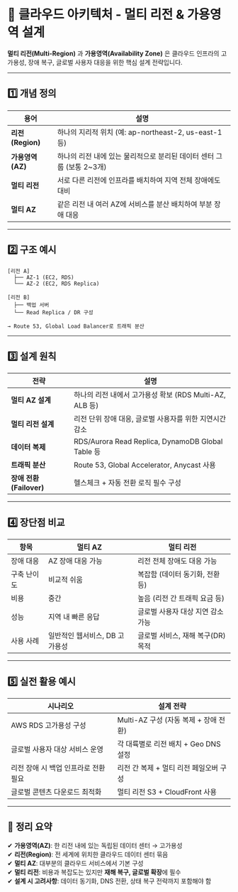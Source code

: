 # 🧭 클라우드 아키텍처 - 멀티 리전 & 가용영역 설계

**멀티 리전(Multi-Region)** 과 **가용영역(Availability Zone)** 은 클라우드 인프라의 고가용성, 장애 복구, 글로벌 사용자 대응을 위한 핵심 설계 전략입니다.

---

## 1️⃣ 개념 정의

| 용어             | 설명 |
|------------------|------|
| **리전(Region)**     | 하나의 지리적 위치 (예: ap-northeast-2, us-east-1 등) |
| **가용영역(AZ)**    | 하나의 리전 내에 있는 물리적으로 분리된 데이터 센터 그룹 (보통 2~3개) |
| **멀티 리전**       | 서로 다른 리전에 인프라를 배치하여 지역 전체 장애에도 대비 |
| **멀티 AZ**        | 같은 리전 내 여러 AZ에 서비스를 분산 배치하여 부분 장애 대응 |

---

## 2️⃣ 구조 예시

```text
[리전 A]
  ├── AZ-1 (EC2, RDS)
  └── AZ-2 (EC2, RDS Replica)

[리전 B]
  ├── 백업 서버
  └── Read Replica / DR 구성

→ Route 53, Global Load Balancer로 트래픽 분산
```

---

## 3️⃣ 설계 원칙

| 전략                     | 설명 |
|--------------------------|------|
| **멀티 AZ 설계**           | 하나의 리전 내에서 고가용성 확보 (RDS Multi-AZ, ALB 등) |
| **멀티 리전 설계**         | 리전 단위 장애 대응, 글로벌 사용자를 위한 지연시간 감소 |
| **데이터 복제**            | RDS/Aurora Read Replica, DynamoDB Global Table 등 |
| **트래픽 분산**            | Route 53, Global Accelerator, Anycast 사용 |
| **장애 전환(Failover)**     | 헬스체크 + 자동 전환 로직 필수 구성 |

---

## 4️⃣ 장단점 비교

| 항목         | 멀티 AZ                       | 멀티 리전                      |
|--------------|-------------------------------|--------------------------------|
| 장애 대응     | AZ 장애 대응 가능               | 리전 전체 장애도 대응 가능         |
| 구축 난이도   | 비교적 쉬움                    | 복잡함 (데이터 동기화, 전환 등)    |
| 비용         | 중간                           | 높음 (리전 간 트래픽 요금 등)      |
| 성능         | 지역 내 빠른 응답              | 글로벌 사용자 대상 지연 감소 가능   |
| 사용 사례     | 일반적인 웹서비스, DB 고가용성     | 글로벌 서비스, 재해 복구(DR) 목적   |

---

## 5️⃣ 실전 활용 예시

| 시나리오                           | 설계 전략 |
|------------------------------------|-----------|
| AWS RDS 고가용성 구성                  | Multi-AZ 구성 (자동 복제 + 장애 전환) |
| 글로벌 사용자 대상 서비스 운영          | 각 대륙별로 리전 배치 + Geo DNS 설정 |
| 리전 장애 시 백업 인프라로 전환 필요       | 리전 간 복제 + 멀티 리전 페일오버 구성 |
| 글로벌 콘텐츠 다운로드 최적화            | 멀티 리전 S3 + CloudFront 사용 |

---

## 🎯 정리 요약

✔ **가용영역(AZ)**: 한 리전 내에 있는 독립된 데이터 센터 → 고가용성  
✔ **리전(Region)**: 전 세계에 위치한 클라우드 데이터 센터 묶음  
✔ **멀티 AZ**: 대부분의 클라우드 서비스에서 기본 구성  
✔ **멀티 리전**: 비용과 복잡도는 있지만 **재해 복구, 글로벌 확장**에 필수  
✔ **설계 시 고려사항**: 데이터 동기화, DNS 전환, 상태 복구 전략까지 포함해야 함

